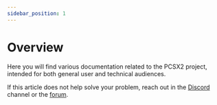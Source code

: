 ```yaml
---
sidebar_position: 1
---
```


# Overview

Here you will find various documentation related to the PCSX2 project, intended for both general user and technical audiences.

If this article does not help solve your problem, reach out in the [Discord](https://pcsx2.net/discord) channel or the [forum](https://forums.pcsx2.net/).
